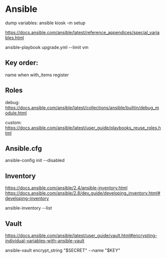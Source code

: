 
# Ansible

dump variables:
ansible kiosk -m setup

https://docs.ansible.com/ansible/latest/reference_appendices/special_variables.html

ansible-playbook upgrade.yml --limit vm

## Key order:

name
when
with_items
<action>
register

## Roles

debug: 
https://docs.ansible.com/ansible/latest/collections/ansible/builtin/debug_module.html

custom:
https://docs.ansible.com/ansible/latest/user_guide/playbooks_reuse_roles.html

## Ansible.cfg

ansible-config init --disabled

## Inventory

https://docs.ansible.com/ansible/2.4/ansible-inventory.html
https://docs.ansible.com/ansible/2.8/dev_guide/developing_inventory.html#developing-inventory

ansible-inventory --list

## Vault

https://docs.ansible.com/ansible/latest/user_guide/vault.html#encrypting-individual-variables-with-ansible-vault

ansible-vault encrypt_string "$SECRET" --name "$KEY"
